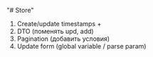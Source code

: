 "# Store" 

1. Create/update timestamps +
2. DTO (поменять upd, add)
3. Pagination (добавить условия)
4. Update form (global variable / parse param)